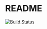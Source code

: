 # README

[![Build Status](http://47.115.139.117:10081/api/badges/alexzshl/demo_cicd_drone/status.svg)](http://47.115.139.117:10081/alexzshl/demo_cicd_drone)